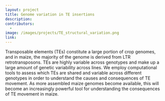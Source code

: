 ```yaml
---
layout: project
title: Genome variation in TE insertions
description:
contributors:
  - 
image: /images/projects/TE_structural_variation.png
link: 
---
```


Transposable elements (TEs) constitute a large portion of crop genomes, and in maize, the majority of the genome is derived from LTR retrotransposons. TEs are highly variable across genotypes and make up a large amount of genetic variability across lines. We employ computational tools to assess which TEs are shared and variable across different genotypes in order to understand the causes and consequences of TE movement. As more assembled maize genomes become available, this will become an increasingly powerful tool for understanding the consequences of TE movement in maize. 
